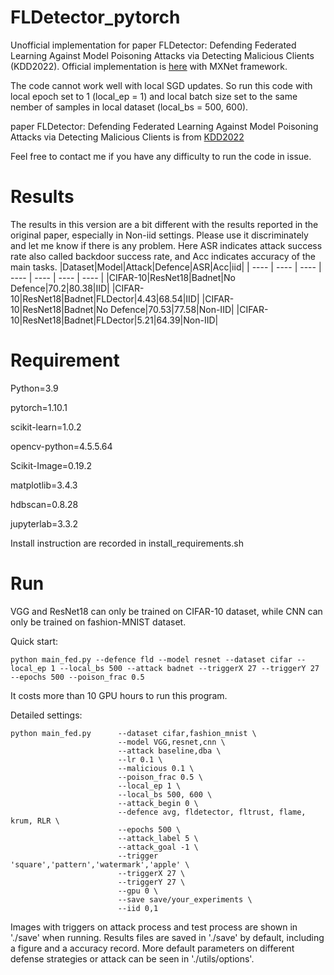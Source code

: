 # FLDetector_pytorch
Unofficial implementation for paper FLDetector: Defending Federated Learning Against Model Poisoning Attacks via Detecting Malicious Clients (KDD2022). Official implementation is [here](https://github.com/zaixizhang/FLDetector) with MXNet framework. 

The code cannot work well with local SGD updates. So run this code with local epoch set to 1 (local_ep = 1) and local batch size set to the same nember of samples in local dataset (local_bs = 500, 600). 

paper FLDetector: Defending Federated Learning Against Model Poisoning Attacks via Detecting Malicious Clients is from [KDD2022](https://dl.acm.org/doi/abs/10.1145/3534678.3539231)

Feel free to contact me if you have any difficulty to run the code in issue.

# Results
The results in this version are a bit different with the results reported in the original paper, especially in Non-iid settings. Please use it discriminately and let me know if there is any problem. Here ASR indicates attack success rate also called backdoor success rate, and Acc indicates accuracy of the main tasks.
|Dataset|Model|Attack|Defence|ASR|Acc|iid|
|  ---- |  ----  |  ----  |  ----  |  ----  | ----  | ---- |
|CIFAR-10|ResNet18|Badnet|No Defence|70.2|80.38|IID|
|CIFAR-10|ResNet18|Badnet|FLDector|4.43|68.54|IID|
|CIFAR-10|ResNet18|Badnet|No Defence|70.53|77.58|Non-IID|
|CIFAR-10|ResNet18|Badnet|FLDector|5.21|64.39|Non-IID|

# Requirement
Python=3.9

pytorch=1.10.1

scikit-learn=1.0.2

opencv-python=4.5.5.64

Scikit-Image=0.19.2

matplotlib=3.4.3

hdbscan=0.8.28

jupyterlab=3.3.2

Install instruction are recorded in install_requirements.sh

# Run
VGG and ResNet18 can only be trained on CIFAR-10 dataset, while CNN can only be trained on fashion-MNIST dataset.

Quick start:
```
python main_fed.py --defence fld --model resnet --dataset cifar --local_ep 1 --local_bs 500 --attack badnet --triggerX 27 --triggerY 27 --epochs 500 --poison_frac 0.5
```
It costs more than 10 GPU hours to run this program.

Detailed settings:

```
python main_fed.py      --dataset cifar,fashion_mnist \
                        --model VGG,resnet,cnn \
                        --attack baseline,dba \
                        --lr 0.1 \
                        --malicious 0.1 \
                        --poison_frac 0.5 \
                        --local_ep 1 \
                        --local_bs 500, 600 \
                        --attack_begin 0 \
                        --defence avg, fldetector, fltrust, flame, krum, RLR \
                        --epochs 500 \
                        --attack_label 5 \
                        --attack_goal -1 \
                        --trigger 'square','pattern','watermark','apple' \
                        --triggerX 27 \
                        --triggerY 27 \
                        --gpu 0 \
                        --save save/your_experiments \
                        --iid 0,1 
```
Images with triggers on attack process and test process are shown in './save' when running. Results files are saved in './save' by default, including a figure and a accuracy record. More default parameters on different defense strategies or attack can be seen in './utils/options'.
